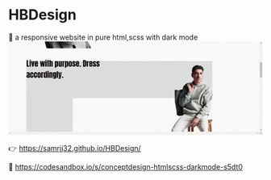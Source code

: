 # HBDesign
:flashlight: a responsive website in pure html,scss with dark mode
![Demo](demo/hBdesign-preview.gif)

:point_right: https://samrjj32.github.io/HBDesign/

:mag_right: https://codesandbox.io/s/conceptdesign-htmlscss-darkmode-s5dt0
